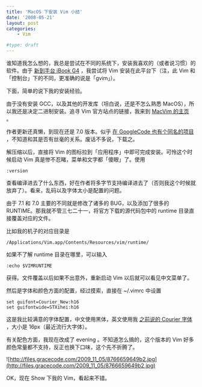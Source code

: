 ```yaml
---
title: 'MacOS 下安装 Vim 小结'
date: '2008-05-21'
layout: post
categories:
    - Vim

#type: draft
---
```


谁知道我怎么想的，我总是尝试在不同的系统下，安装我喜欢的（或者说习惯）的软件。由于 [新到手台 iBook G4]({{site.urls}}/posts/1614/) ，我尝试将 Vim 安装在此平台下（注，此 Vim 和「控制台」下的不同，更准确的说是「gvim」）。

下面，简单的说下我的安装经验。

由于没有安装 GCC，以及其他的开发库（坦白说，还是不怎么熟悉 MacOS），所以我还是决定二进制安装。追寻 Vim 官方站点的链接，我来到  [MacVim 的主页](http://macvim.org/) 。

作者更新还真懒，到现在还是 7.0 版本。似乎 [在 GoogleCode 也有个同名的项目](http://code.google.com/p/macvim/) ，不知道和其是否有丝毫的关系。废话不多说，下载之。

解压缩以后，直接将 Vim 的图标拉到「应用程序」中即可完成安装。可怜这个时候启动 Vim 真是惨不忍睹，菜单和文字都「傻眼」了。使用

    :version

查看编译进去了什么东西，好在作者将多字节支持编译进去了（否则我这个时候就放弃了）。看来，乱码以及字体太小是配置的问题。

由于 7.1 和 7.0 主要的不同就是修改了诸多的 BUG，以及添加了很多的 RUNTIME。那我就不管三七二十一，将官方下载的源代码包中的 runtime 目录直接覆盖对应的文件。

比如我的机子的对应目录是

    /Applications/Vim.app/Contents/Resources/vim/runtime/

如果不了解 runtime 目录在哪里，可以输入

    :echo $VIMRUNTIME

获得。文件覆盖以后如果不出意外，重新启动 Vim 以后就可以看见中文菜单了。

然后是字体和颜色方面的配置，经过摸索，直接在 ~/.vimrc 中设置

```
set guifont=Courier_New:h16
set guifontwide=STXihei:h16
```

这是我比较满意的字体配置，中文使用黑体，英文使用我 [之前说的 Courier 字体]({{site.urls}}/posts/1545/) ，大小是 16px（最近流行大字体）。

有关配色方面，我现在改成了 evening 。不知道怎么搞的，这个版本的 Vim 好多颜色常量都不支持，反正也换下口味，这个先不折腾了。

![http://files.gracecode.com/2009_11_05/8766659649b2.jpg](http://files.gracecode.com/2009_11_05/8766659649b2.jpg)

OK，现在 Show 下我的 Vim，看起来不错。
